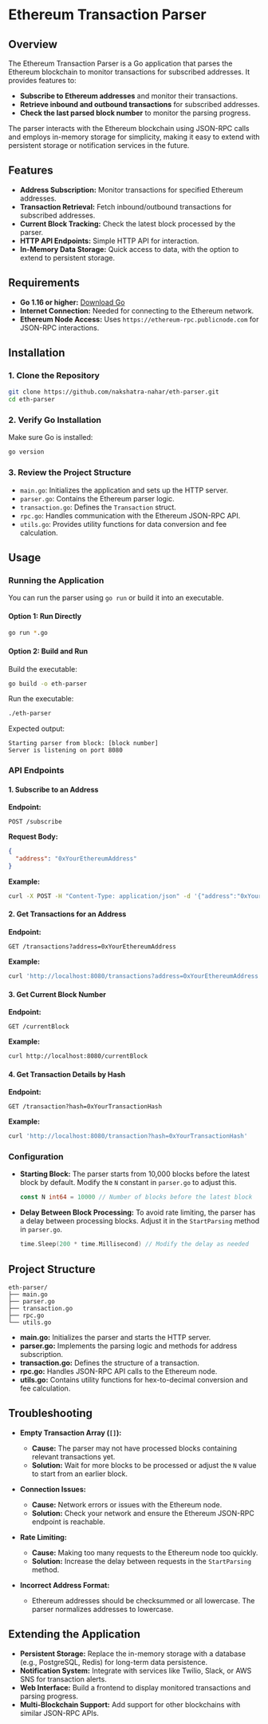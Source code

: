 # Ethereum Transaction Parser

## Overview

The Ethereum Transaction Parser is a Go application that parses the Ethereum blockchain to monitor transactions for subscribed addresses. It provides features to:

- **Subscribe to Ethereum addresses** and monitor their transactions.
- **Retrieve inbound and outbound transactions** for subscribed addresses.
- **Check the last parsed block number** to monitor the parsing progress.

The parser interacts with the Ethereum blockchain using JSON-RPC calls and employs in-memory storage for simplicity, making it easy to extend with persistent storage or notification services in the future.

## Features

- **Address Subscription:** Monitor transactions for specified Ethereum addresses.
- **Transaction Retrieval:** Fetch inbound/outbound transactions for subscribed addresses.
- **Current Block Tracking:** Check the latest block processed by the parser.
- **HTTP API Endpoints:** Simple HTTP API for interaction.
- **In-Memory Data Storage:** Quick access to data, with the option to extend to persistent storage.

## Requirements

- **Go 1.16 or higher:** [Download Go](https://golang.org/dl/)
- **Internet Connection:** Needed for connecting to the Ethereum network.
- **Ethereum Node Access:** Uses `https://ethereum-rpc.publicnode.com` for JSON-RPC interactions.

## Installation

### 1. Clone the Repository

```bash
git clone https://github.com/nakshatra-nahar/eth-parser.git
cd eth-parser
```

### 2. Verify Go Installation

Make sure Go is installed:

```bash
go version
```

### 3. Review the Project Structure

- `main.go`: Initializes the application and sets up the HTTP server.
- `parser.go`: Contains the Ethereum parser logic.
- `transaction.go`: Defines the `Transaction` struct.
- `rpc.go`: Handles communication with the Ethereum JSON-RPC API.
- `utils.go`: Provides utility functions for data conversion and fee calculation.

## Usage

### Running the Application

You can run the parser using `go run` or build it into an executable.

#### Option 1: Run Directly

```bash
go run *.go
```

#### Option 2: Build and Run

Build the executable:

```bash
go build -o eth-parser
```

Run the executable:

```bash
./eth-parser
```

Expected output:

```
Starting parser from block: [block number]
Server is listening on port 8080
```

### API Endpoints

#### 1. Subscribe to an Address

**Endpoint:**

```
POST /subscribe
```

**Request Body:**

```json
{
  "address": "0xYourEthereumAddress"
}
```

**Example:**

```bash
curl -X POST -H "Content-Type: application/json" -d '{"address":"0xYourEthereumAddress"}' http://localhost:8080/subscribe
```

#### 2. Get Transactions for an Address

**Endpoint:**

```
GET /transactions?address=0xYourEthereumAddress
```

**Example:**

```bash
curl 'http://localhost:8080/transactions?address=0xYourEthereumAddress'
```

#### 3. Get Current Block Number

**Endpoint:**

```
GET /currentBlock
```

**Example:**

```bash
curl http://localhost:8080/currentBlock
```

#### 4. Get Transaction Details by Hash

**Endpoint:**

```
GET /transaction?hash=0xYourTransactionHash
```

**Example:**

```bash
curl 'http://localhost:8080/transaction?hash=0xYourTransactionHash'
```

### Configuration

- **Starting Block:** The parser starts from 10,000 blocks before the latest block by default. Modify the `N` constant in `parser.go` to adjust this.

  ```go
  const N int64 = 10000 // Number of blocks before the latest block
  ```

- **Delay Between Block Processing:** To avoid rate limiting, the parser has a delay between processing blocks. Adjust it in the `StartParsing` method in `parser.go`.

  ```go
  time.Sleep(200 * time.Millisecond) // Modify the delay as needed
  ```

## Project Structure

```
eth-parser/
├── main.go
├── parser.go
├── transaction.go
├── rpc.go
└── utils.go
```

- **main.go:** Initializes the parser and starts the HTTP server.
- **parser.go:** Implements the parsing logic and methods for address subscription.
- **transaction.go:** Defines the structure of a transaction.
- **rpc.go:** Handles JSON-RPC API calls to the Ethereum node.
- **utils.go:** Contains utility functions for hex-to-decimal conversion and fee calculation.

## Troubleshooting

- **Empty Transaction Array (`[]`):**
  - **Cause:** The parser may not have processed blocks containing relevant transactions yet.
  - **Solution:** Wait for more blocks to be processed or adjust the `N` value to start from an earlier block.

- **Connection Issues:**
  - **Cause:** Network errors or issues with the Ethereum node.
  - **Solution:** Check your network and ensure the Ethereum JSON-RPC endpoint is reachable.

- **Rate Limiting:**
  - **Cause:** Making too many requests to the Ethereum node too quickly.
  - **Solution:** Increase the delay between requests in the `StartParsing` method.

- **Incorrect Address Format:**
  - Ethereum addresses should be checksummed or all lowercase. The parser normalizes addresses to lowercase.

## Extending the Application

- **Persistent Storage:** Replace the in-memory storage with a database (e.g., PostgreSQL, Redis) for long-term data persistence.
- **Notification System:** Integrate with services like Twilio, Slack, or AWS SNS for transaction alerts.
- **Web Interface:** Build a frontend to display monitored transactions and parsing progress.
- **Multi-Blockchain Support:** Add support for other blockchains with similar JSON-RPC APIs.
